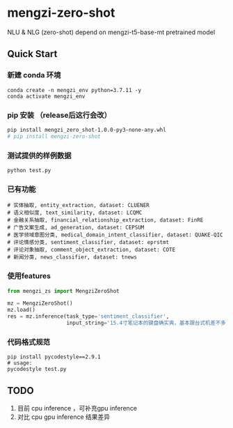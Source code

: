 # mengzi-zero-shot
NLU &amp; NLG (zero-shot) depend on mengzi-t5-base-mt pretrained model

## Quick Start
### 新建 conda 环境
```
conda create -n mengzi_env python=3.7.11 -y
conda activate mengzi_env
```

### pip 安装 （release后这行会改） 
```bash
pip install mengzi_zero_shot-1.0.0-py3-none-any.whl
# pip install mengzi-zero-shot
```

### 测试提供的样例数据
```
python test.py
```

### 已有功能
```
# 实体抽取, entity_extraction, dataset: CLUENER
# 语义相似度, text_similarity, dataset: LCQMC
# 金融关系抽取, financial_relationship_extraction, dataset: FinRE
# 广告文案生成, ad_generation, dataset: CEPSUM
# 医学领域意图分类, medical_domain_intent_classifier, dataset: QUAKE-QIC
# 评论情感分类, sentiment_classifier, dataset: eprstmt
# 评论对象抽取, comment_object_extraction, dataset: COTE
# 新闻分类, news_classifier, dataset: tnews
```

### 使用features
```python
from mengzi_zs import MengziZeroShot

mz = MengziZeroShot()
mz.load()
res = mz.inference(task_type='sentiment_classifier', 
                   input_string='15.4寸笔记本的键盘确实爽，基本跟台式机差不多了，蛮喜欢数字小键盘，输数字特方便，样子也很美观，做工也相当不错')
```

### 代码格式规范
```
pip install pycodestyle==2.9.1
# usage:
pycodestyle test.py
```

## TODO
1. 目前 cpu inference ，可补充gpu inference
2. 对比 cpu gpu inference 结果差异
